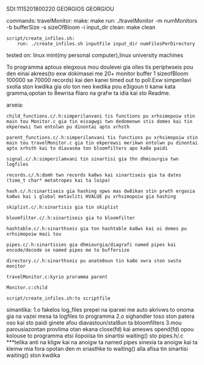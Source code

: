 SDI:1115201800220 GEORGIOS GEORGIOU

commands:
	travelMonitor:
		make: make
		run: ./travelMonitor -m numMonitors -b bufferSize -s sizeOfBloom -i input_dir
		clean: make clean

	script/create_infiles.sh:
		run: ./create_infiles.sh inputFile input_dir numFilesPerDirectory

tested on: linux mint(my personal computer),linux university machines

To programma aptous elegxous mou doulevei gia olles tis periptwseis pou den einai akrees(to exw dokimasei me 20+ monitor buffer 1 sizeofBloom 100000 se 70000 records) kai den kanei timed out to poll.Exw simperilavi sxolia ston kwdika gia olo ton neo kwdika pou e3igoun ti kanw kata gramma,opotan to 8ewrisa fliaro na grafw ta idia kai sto Readme.

arxeia:

	child_functions.c/.h:simperilanvani tis functions pu xrhsimopoiw stin main tou Monitor.c gia tin eisagwgi twn dedomenwn stis domes kai tin ekperewsi twn entolwn pu dinontai apto xrhsth

	parent_functions.c/.h:simperilanvani tis functions pu xrhsimopoiw stin main tou travelMonitor.c gia tin ekperewsi merikwn entolwn pu dinontai apto xrhsth kai to diavasma ton bloomfilters apo ka8e paidi

	signal.c/.h:simperilamvani tin sinartisi gia thn dhmiourgia twn logfiles

	records.c/.h:domh twn records ka8ws kai sinartiseis gia ta dates (time_t char* metatropes kai ta loipa)

	hash.c/.h:sinartiseis gia hashing opws mas dw8ikan stin prwth ergasia ka8ws kai i global metavliti HVALUE pu xrhsimopoiw gia hashing

	skiplist.c/.h:sinartisis gia tin skiplist

	bloomfilter.c/.h:sinartiseis gia to bloomfilter

	hashtable.c/.h:sinarthseis gia ton hashtable ka8ws kai oi domes pu xrhsimopoiw mazi tou

	pipes.c/.h:sinartisies gia dhmiourgia/diagrafi named pipes kai encode/decode se named pipes me to buffersize

	directory.c/.h:sinarthseis pu anate8oun tin ka8e xwra ston swsto monitor

	travelMonitor.c:kyrio proramma parent

	Monitor.c:child

	script/create_infiles.sh:to scriptfile

simantika:
1.o fakelos log_files prepei na iparxei me auto akrivws to onoma gia na vazei mesa ta logfiles to programma
2.o sighandler toso ston patera oso kai sto paidi ginete afou diavastoun/stal8un ta bloomfilters
3.mou parousiazontan provlima otan ekana close(fd) kai amesws opend(fd) opou kolouse to programma etsi ilopoiisa tin sinartisi waiting() sto pipes.h/.c
***telika anti na kligw kai na anoigw ta named pipes sinexia ta anoigw kai ta kleinw mia fora opotan den m xriasthke to waiting() alla afisa tin sinartisi waiting() ston kwdika
